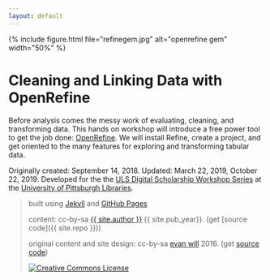 ```yaml
---
layout: default
---
```


{% include figure.html file="refinegem.jpg" alt="openrefine gem" width="50%" %}

# Cleaning and Linking Data with OpenRefine

Before analysis comes the messy work of evaluating, cleaning, and transforming data. This hands on workshop will introduce a free power tool to get the job done: [OpenRefine](http://openrefine.org/index.html). We will install Refine, create a project, and get oriented to the many features for exploring and transforming tabular data.

Originally created: September 14, 2018. Updated: March 22, 2019, October 22, 2019. Developed for the the [ULS Digital Scholarship Workshop Series](https://www.library.pitt.edu/digital-scholarship-services) at the [University of Pittsburgh Libraries](http://www.library.pitt.edu).

> built using [Jekyll](https://jekyllrb.com/) and [GitHub Pages](https://pages.github.com/)
>
> content: cc-by-sa <a href="https://github.com/{{ site.github_username }}">{{ site.author }}</a> {{ site.pub_year}}. (get [source code]({{ site.repo }}))
>
> original content and site design: cc-by-sa <a href="https://github.com/evanwill">evan will</a> 2016. (get <a href="https://github.com/uidaholib/clean-your-data">source code</a>)
>
> <a href="http://creativecommons.org/licenses/by-sa/4.0/" rel="license"><img style="border-width: 0;" src="https://i.creativecommons.org/l/by-sa/4.0/88x31.png" alt="Creative Commons License" /></a>
